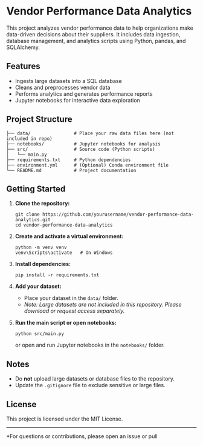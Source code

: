 # Vendor Performance Data Analytics

This project analyzes vendor performance data to help organizations make data-driven decisions about their suppliers. It includes data ingestion, database management, and analytics scripts using Python, pandas, and SQLAlchemy.

## Features

- Ingests large datasets into a SQL database
- Cleans and preprocesses vendor data
- Performs analytics and generates performance reports
- Jupyter notebooks for interactive data exploration

## Project Structure

```
├── data/                # Place your raw data files here (not included in repo)
├── notebooks/           # Jupyter notebooks for analysis
├── src/                 # Source code (Python scripts)
│   └── main.py
├── requirements.txt     # Python dependencies
├── environment.yml      # (Optional) Conda environment file
└── README.md            # Project documentation
```

## Getting Started

1. **Clone the repository:**
   ```
   git clone https://github.com/yourusername/vendor-performance-data-analytics.git
   cd vendor-performance-data-analytics
   ```

2. **Create and activate a virtual environment:**
   ```
   python -m venv venv
   venv\Scripts\activate   # On Windows
   ```

3. **Install dependencies:**
   ```
   pip install -r requirements.txt
   ```

4. **Add your dataset:**
   - Place your dataset in the `data/` folder.
   - *Note: Large datasets are not included in this repository. Please download or request access separately.*

5. **Run the main script or open notebooks:**
   ```
   python src/main.py
   ```
   or open and run Jupyter notebooks in the `notebooks/` folder.

## Notes

- Do **not** upload large datasets or database files to the repository.
- Update the `.gitignore` file to exclude sensitive or large files.

## License

This project is licensed under the MIT License.

---

*For questions or contributions, please open an issue or pull
